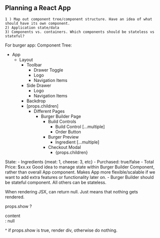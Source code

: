 ## Planning a React App
    1 ) Map out component tree/component structure. Have an idea of what should have its own component.
    2) Application state/data
    3) Components vs. containers. Which components should be stateless vs stateful?

For burger app:
Component Tree:
- App
    - Layout
        - Toolbar
            - Drawer Toggle
            - Logo
            - Navigation Items
        - Side Drawer
            - Logo
            - Navigation Items
        - Backdrop
        - [props.children]
            - Different Pages
                - Burger Builder Page
                    - Build Controls
                        - Build Control [...multiple]
                        - Order Button
                    - Burger Preview
                        - Ingredient [...multiple]
                    - Checkout Modal
                        - {props.children}

State:
    - Ingredients
        {meat: 1, cheese: 3, etc}
    - Purchased: true/false
    - Total Price: $xx.xx
Good idea to manage state within Burger Builder Component, rather than overall App component. Makes App more flexible/scalable if we want to add extra features or functionality later on.
    - Burger Builder should be stateful component. All others can be stateless.


When rendering JSX, can return null. Just means that nothing gets rendered.

props.show ? <div>content</div> : null

^ if props.show is true, render div, otherwise do nothing.